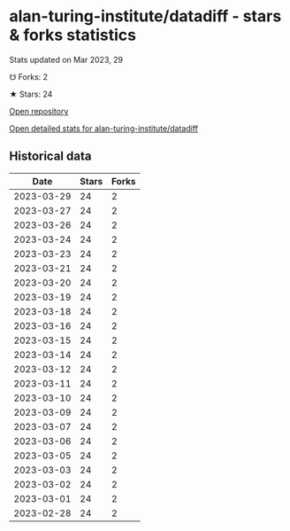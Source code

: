 # alan-turing-institute/datadiff - stars & forks statistics

Stats updated on Mar 2023, 29

☋ Forks: 2

★ Stars: 24

[Open repository](https://github.com/alan-turing-institute/datadiff)

[Open detailed stats for alan-turing-institute/datadiff](https://reviewgithub.com/rep/alan-turing-institute/datadiff)

## Historical data
| Date | Stars | Forks |
|------|-------|-------|
| 2023-03-29 | 24 | 2 | 
| 2023-03-27 | 24 | 2 | 
| 2023-03-26 | 24 | 2 | 
| 2023-03-24 | 24 | 2 | 
| 2023-03-23 | 24 | 2 | 
| 2023-03-21 | 24 | 2 | 
| 2023-03-20 | 24 | 2 | 
| 2023-03-19 | 24 | 2 | 
| 2023-03-18 | 24 | 2 | 
| 2023-03-16 | 24 | 2 | 
| 2023-03-15 | 24 | 2 | 
| 2023-03-14 | 24 | 2 | 
| 2023-03-12 | 24 | 2 | 
| 2023-03-11 | 24 | 2 | 
| 2023-03-10 | 24 | 2 | 
| 2023-03-09 | 24 | 2 | 
| 2023-03-07 | 24 | 2 | 
| 2023-03-06 | 24 | 2 | 
| 2023-03-05 | 24 | 2 | 
| 2023-03-03 | 24 | 2 | 
| 2023-03-02 | 24 | 2 | 
| 2023-03-01 | 24 | 2 | 
| 2023-02-28 | 24 | 2 | 

